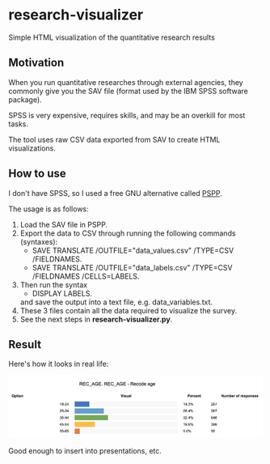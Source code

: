 # research-visualizer
Simple HTML visualization of the quantitative research results

## Motivation
When you run quantitative researches through external agencies, they commonly give you the SAV file (format used by the IBM SPSS software package).

SPSS is very expensive, requires skills, and may be an overkill for most tasks.

The tool uses raw CSV data exported from SAV to create HTML visualizations.

## How to use

I don't have SPSS, so I used a free GNU alternative called <a href="https://www.gnu.org/software/pspp/">PSPP</a>.

The usage is as follows:

<ol>
  <li>
    Load the SAV file in PSPP.
  </li>
  <li>
    Export the data to CSV through running the following commands (syntaxes):
    <ul>
      <li>SAVE TRANSLATE /OUTFILE="data_values.csv" /TYPE=CSV /FIELDNAMES.</li>
      <li>SAVE TRANSLATE /OUTFILE="data_labels.csv" /TYPE=CSV /FIELDNAMES /CELLS=LABELS.</li>
    </ul>
  </li>
  <li>
    Then run the syntax
    <ul>
      <li>DISPLAY LABELS.</li>
    </ul>
    and save the output into a text file, e.g. data_variables.txt.
  </li>
  <li>
    These 3 files contain all the data required to visualize the survey.
  </li>
  <li>
    See the next steps in <b>research-visualizer.py</b>.
  </li>
</ol>

## Result

Here's how it looks in real life:

![Example](https://raw.githubusercontent.com/sympho-ru/research-visualizer/master/example.png)

Good enough to insert into presentations, etc.
